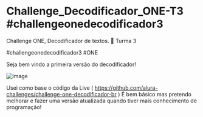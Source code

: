 # Challenge_Decodificador_ONE-T3 #challengeonedecodificador3
Challenge ONE, Decodificador de textos. 🚀 Turma 3

#challengeonedecodificador3 #ONE

Seja bem vindo a primeira versão do decodificador! 

![image](https://user-images.githubusercontent.com/97134413/189772314-8d8eab0d-c609-422d-9262-647c4e6db11b.png)

Usei como base o código da Live ( https://github.com/alura-challenges/challenge-one-decodificador-br ) 
É bem básico mas pretendo melhorar e fazer uma versão atualizada quando tiver mais conhecimento de programação!
